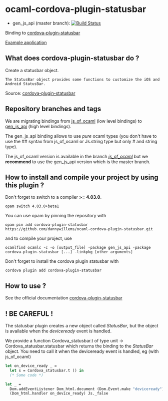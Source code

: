 # ocaml-cordova-plugin-statusbar

* gen_js_api (master branch): [![Build Status](https://travis-ci.org/dannywillems/ocaml-cordova-plugin-statusbar.svg?branch=master)](https://travis-ci.org/dannywillems/ocaml-cordova-plugin-statusbar)

Binding to
[cordova-plugin-statusbar](https://github.com/apache/cordova-plugin-statusbar)

[Example
application](https://github.com/dannywillems/ocaml-cordova-plugin-statusbar-example)

## What does cordova-plugin-statusbar do ?

Create a statusbar object.
```
The StatusBar object provides some functions to customize the iOS and Android StatusBar.
```
Source: [cordova-plugin-statusbar](https://github.com/apache/cordova-plugin-statusbar)

## Repository branches and tags

We are migrating bindings from
[js_of_ocaml](https://github.com/ocsigen/js_of_ocaml) (low level bindings) to
[gen_js_api](https://github.com/lexifi/gen_js_api) (high level bindings).

The gen_js_api binding allows to use *pure* ocaml types (you don't have to use
the ## syntax from js_of_ocaml or Js.string type but only # and string type).

The js_of_ocaml version is available in the branch
[*js_of_ocaml*](https://github.com/dannywillems/ocaml-cordova-plugin-statusbar/tree/js_of_ocaml)
but we **recommend** to use the gen_js_api version which is the master branch.

## How to install and compile your project by using this plugin ?

Don't forget to switch to a compiler **>= 4.03.0**.
```Shell
opam switch 4.03.0+beta1
```

You can use opam by pinning the repository with
```Shell
opam pin add cordova-plugin-statusbar https://github.com/dannywillems/ocaml-cordova-plugin-statusbar.git
```

and to compile your project, use
```Shell
ocamlfind ocamlc -c -o [output_file] -package gen_js_api -package cordova-plugin-statusbar [...] -linkpkg [other arguments]
```

Don't forget to install the cordova plugin statusbar with
```Shell
cordova plugin add cordova-plugin-statusbar
```

## How to use ?

See the official documentation
[cordova-plugin-statusbar](https://github.com/apache/cordova-plugin-statusbar)

## ! BE CAREFUL !

The statusbar plugin creates a new object called *StatusBar*, but the object is
available when the *deviceready* event is handled.

We provide a function Cordova_statusbar.t of type unit -> Cordova_statusbar.statusbar which
returns the binding to the *StatusBar* object. You need to call it when the
deviceready event is handled, eg (with js_of_ocaml)

```OCaml
let on_device_ready _ =
  let s = Cordova_statusbar.t () in
  (* Some code *)

let _ =
  Dom.addEventListener Dom_html.document (Dom.Event.make "deviceready")
  (Dom_html.handler on_device_ready) Js._false
```

